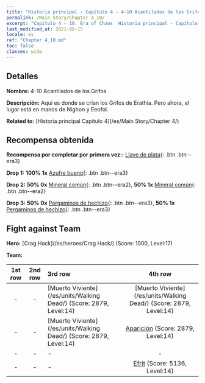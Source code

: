 ```yaml
---
title: "Historia principal - Capítulo 4 - 4-10 Acantilados de los Grifos"
permalink: /Main Story/Chapter 4_10/
excerpt: "Capítulo 4 - 10. Era of Chaos  Historia principal - Capítulo 4_10. 4-10 Acantilados de los Grifos"
last_modified_at: 2021-06-15
locale: es
ref: "Chapter 4_10.md"
toc: false
classes: wide
---
```


## Detalles

 **Nombre:** 4-10 Acantilados de los Grifos

 **Descripción:** Aquí es donde se crían los Grifos de Erathia. Pero ahora, el lugar está en manos de Nighon y Eeofol.

 **Related to:** [Historia principal Capítulo 4](/es/Main Story/Chapter 4/)

## Recompensa obtenida

 **Recompensa por completar por primera vez::** [Llave de plata](/ItemsES/con_693/){: .btn .btn--era3}

 **Drop 1:** **100% 1x** [Azufre bueno](/ItemsES/mat_15/){: .btn .btn--era3}

 **Drop 2:** **50% 0x** [Mineral común](/ItemsES/mat_6/){: .btn .btn--era2}, **50% 1x** [Mineral común](/ItemsES/mat_6/){: .btn .btn--era2}

 **Drop 3:** **50% 0x** [Pergaminos de hechizo](/ItemsES/con_694/){: .btn .btn--era3}, **50% 1x** [Pergaminos de hechizo](/ItemsES/con_694/){: .btn .btn--era3}


## Fight against Team
 **Hero:** [Crag Hack](/es/heroes/Crag Hack/) (Score: 1000, Level:17)

 **Team:**


  | 1st row | 2nd row | 3rd row | 4th row |
  |:----:|:----:|:----|:----:|
  | - | - | [Muerto Viviente](/es/units/Walking Dead/) (Score: 2879, Level:14)  | [Muerto Viviente](/es/units/Walking Dead/) (Score: 2879, Level:14)  |
  | - | - | [Muerto Viviente](/es/units/Walking Dead/) (Score: 2879, Level:14)  | [Aparición](/es/units/Wight/) (Score: 2879, Level:14)  |
  | - | - | - | - |
  | - | - | - | [Efrit](/es/units/Efreeti/) (Score: 5136, Level:14)  |



